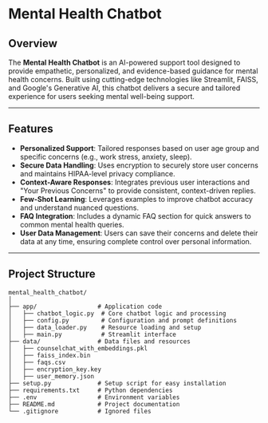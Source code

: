 # Mental Health Chatbot

## Overview
The **Mental Health Chatbot** is an AI-powered support tool designed to provide empathetic, personalized, and evidence-based guidance for mental health concerns. Built using cutting-edge technologies like Streamlit, FAISS, and Google's Generative AI, this chatbot delivers a secure and tailored experience for users seeking mental well-being support.

---

## Features
- **Personalized Support**: Tailored responses based on user age group and specific concerns (e.g., work stress, anxiety, sleep).
- **Secure Data Handling**: Uses encryption to securely store user concerns and maintains HIPAA-level privacy compliance.
- **Context-Aware Responses**: Integrates previous user interactions and "Your Previous Concerns" to provide consistent, context-driven replies.
- **Few-Shot Learning**: Leverages examples to improve chatbot accuracy and understand nuanced questions.
- **FAQ Integration**: Includes a dynamic FAQ section for quick answers to common mental health queries.
- **User Data Management**: Users can save their concerns and delete their data at any time, ensuring complete control over personal information.

---

## Project Structure

```plaintext
mental_health_chatbot/
│
├── app/                 # Application code
│   ├── chatbot_logic.py  # Core chatbot logic and processing
│   ├── config.py         # Configuration and prompt definitions
│   ├── data_loader.py    # Resource loading and setup
│   ├── main.py           # Streamlit interface
├── data/                # Data files and resources
│   ├── counselchat_with_embeddings.pkl
│   ├── faiss_index.bin
│   ├── faqs.csv
│   ├── encryption_key.key
│   ├── user_memory.json
├── setup.py             # Setup script for easy installation
├── requirements.txt     # Python dependencies
├── .env                 # Environment variables
├── README.md            # Project documentation
└── .gitignore           # Ignored files
